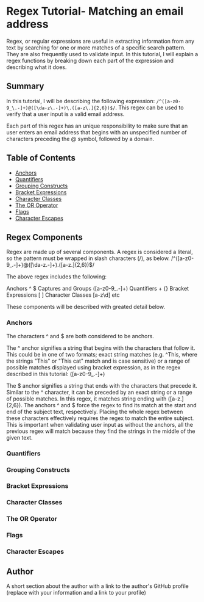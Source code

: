 # Regex Tutorial- Matching an email address

Regex, or regular expressions are useful in extracting information from any text by searching for one or more matches of a specific search pattern. They are also frequently used to validate input. In this tutorial, I will explain a regex functions by breaking down each part of the expression and describing what it does.

## Summary

In this tutorial, I will be describing the following expression: `/^([a-z0-9_\.-]+)@([\da-z\.-]+)\.([a-z\.]{2,6})$/`. This regex can be used to verify that a user input is a valid email address. 

Each part of this regex has an unique responsibility to make sure that an user enters an email address that begins with an unspecified number of characters preceding the @ symbol, followed by a domain.


## Table of Contents

- [Anchors](#anchors)
- [Quantifiers](#quantifiers)
- [Grouping Constructs](#grouping-constructs)
- [Bracket Expressions](#bracket-expressions)
- [Character Classes](#character-classes)
- [The OR Operator](#the-or-operator)
- [Flags](#flags)
- [Character Escapes](#character-escapes)

## Regex Components

Regex are made up of several components. A regex is considered a literal, so the pattern must be wrapped in slash characters (/), as below.
/^([a-z0-9_\.-]+)@([\da-z\.-]+)\.([a-z\.]{2,6})$/

The above regex includes the following:
 

Anchors ^ $
Captures and Groups ([a-z0-9_\.-]+)
Quantifiers + {}
Bracket Expressions [ ]
Character Classes [a-z\d] etc

These components will be described with greated detail below.


### Anchors

The characters ^ and $ are both considered to be anchors.

The ^ anchor signifies a string that begins with the characters that follow it. This could be in one of two formats; exact string matches (e.g. ^This, where the strings "This" or "This cat" match and is case sensitive) or a range of possible matches displayed using bracket expression, as in the regex described in this tutorial: ([a-z0-9_\.-]+)

The $ anchor signifies a string that ends with the characters that precede it. Similar to the ^ character, it can be preceded by an exact string or a range of possible matches. In this regex, it matches string ending with ([a-z\.]{2,6}). The anchors ^ and $ force the regex to find its match at the start and end of the subject text, respectively. Placing the whole regex between these characters effectively requires the regex to match the entire subject. This is important when validating user input as without the anchors, all the previous regex will match because they find the strings in the middle of the given text.


### Quantifiers

### Grouping Constructs

### Bracket Expressions

### Character Classes

### The OR Operator

### Flags

### Character Escapes

## Author

A short section about the author with a link to the author's GitHub profile (replace with your information and a link to your profile)
